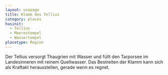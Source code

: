 ```yaml
---
layout: usepage
title: Klamm des Tellius
category: places
hasinit:
  - Tellius
  - Meerestempel
  - Wassertempel
placetype: Region
---
```


Der Tellius versorgt Thaugrien mit Wasser und füllt den Tarporsee im Landesinneren mit reinem Quellwasser. Das
Bestreiten der Klamm kann sich als Kraftakt herausstellen, gerade wenn es regnet.